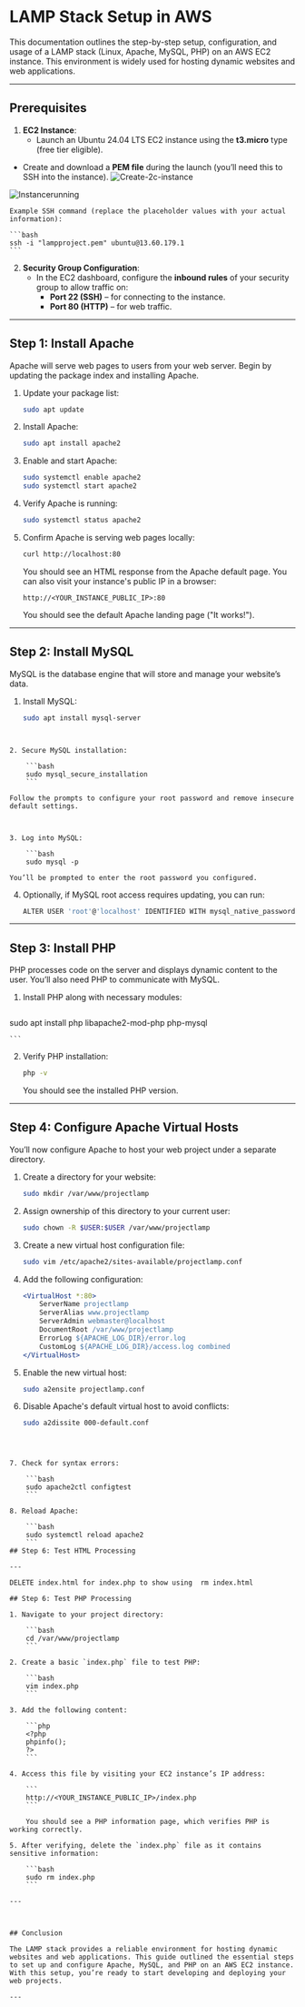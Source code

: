 # LAMP Stack Setup in AWS

This documentation outlines the step-by-step setup, configuration, and usage of a LAMP stack (Linux, Apache, MySQL, PHP) on an AWS EC2 instance. This environment is widely used for hosting dynamic websites and web applications.

---

## Prerequisites

1. **EC2 Instance**:
    - Launch an Ubuntu 24.04 LTS EC2 instance using the **t3.micro** type (free tier eligible).
- Create and download a **PEM file** during the launch (you’ll need this to SSH into the instance).
![Create-2c-instance](https://github.com/Prince-Tee/StegHub_Lampstack/blob/main/lampstack%20images/createe2c.PNG)

![Instancerunning](https://github.com/Prince-Tee/StegHub_Lampstack/blob/main/lampstack%20images/running.PNG)






    
    Example SSH command (replace the placeholder values with your actual information):

    ```bash
    ssh -i "lampproject.pem" ubuntu@13.60.179.1
    ```


2. **Security Group Configuration**:
    - In the EC2 dashboard, configure the **inbound rules** of your security group to allow traffic on:
        - **Port 22 (SSH)** – for connecting to the instance.
        - **Port 80 (HTTP)** – for web traffic.
       

---

## Step 1: Install Apache

Apache will serve web pages to users from your web server. Begin by updating the package index and installing Apache.

1. Update your package list:

    ```bash
    sudo apt update
    ```

2. Install Apache:

    ```bash
    sudo apt install apache2
    ```

3. Enable and start Apache:

    ```bash
    sudo systemctl enable apache2
    sudo systemctl start apache2
    ```

4. Verify Apache is running:



    ```bash
    sudo systemctl status apache2
    ```

5. Confirm Apache is serving web pages locally:

    ```bash
    curl http://localhost:80
    ```

    You should see an HTML response from the Apache default page. You can also visit your instance's public IP in a browser:

    ```
    http://<YOUR_INSTANCE_PUBLIC_IP>:80
    ```

    You should see the default Apache landing page ("It works!").

---

## Step 2: Install MySQL

MySQL is the database engine that will store and manage your website’s data.

1. Install MySQL:

    ```bash
    sudo apt install mysql-server
```


2. Secure MySQL installation:

    ```bash
    sudo mysql_secure_installation
    ```

Follow the prompts to configure your root password and remove insecure default settings.



3. Log into MySQL:

    ```bash
    sudo mysql -p
```



    You’ll be prompted to enter the root password you configured.

4. Optionally, if MySQL root access requires updating, you can run:

    ```bash
    ALTER USER 'root'@'localhost' IDENTIFIED WITH mysql_native_password BY 'yourpassword';
    ```

---

## Step 3: Install PHP

PHP processes code on the server and displays dynamic content to the user. You’ll also need PHP to communicate with MySQL.

1. Install PHP along with necessary modules:

    ```bash
sudo apt install php libapache2-mod-php php-mysql



    ```

2. Verify PHP installation:

    ```bash
    php -v
    ```

    You should see the installed PHP version.

---

## Step 4: Configure Apache Virtual Hosts

You’ll now configure Apache to host your web project under a separate directory.

1. Create a directory for your website:

    ```bash
    sudo mkdir /var/www/projectlamp
    ```

2. Assign ownership of this directory to your current user:

    ```bash
    sudo chown -R $USER:$USER /var/www/projectlamp
    ```

3. Create a new virtual host configuration file:

    ```bash
    sudo vim /etc/apache2/sites-available/projectlamp.conf
    ```

4. Add the following configuration:

    ```apache
    <VirtualHost *:80>
        ServerName projectlamp
        ServerAlias www.projectlamp
        ServerAdmin webmaster@localhost
        DocumentRoot /var/www/projectlamp
        ErrorLog ${APACHE_LOG_DIR}/error.log
        CustomLog ${APACHE_LOG_DIR}/access.log combined
    </VirtualHost>
    ```

5. Enable the new virtual host:

    ```bash
    sudo a2ensite projectlamp.conf
    ```

6. Disable Apache's default virtual host to avoid conflicts:

    ```bash
    sudo a2dissite 000-default.conf
```



7. Check for syntax errors:

    ```bash
    sudo apache2ctl configtest
    ```

8. Reload Apache:

    ```bash
    sudo systemctl reload apache2
    ```
## Step 6: Test HTML Processing

---

DELETE index.html for index.php to show using  rm index.html

## Step 6: Test PHP Processing

1. Navigate to your project directory:

    ```bash
    cd /var/www/projectlamp
    ```

2. Create a basic `index.php` file to test PHP:

    ```bash
    vim index.php
    ```

3. Add the following content:

    ```php
    <?php
    phpinfo();
    ?>
    ```

4. Access this file by visiting your EC2 instance’s IP address:

    ```
    http://<YOUR_INSTANCE_PUBLIC_IP>/index.php
    ```

    You should see a PHP information page, which verifies PHP is working correctly.

5. After verifying, delete the `index.php` file as it contains sensitive information:

    ```bash
    sudo rm index.php
    ```

---



## Conclusion

The LAMP stack provides a reliable environment for hosting dynamic websites and web applications. This guide outlined the essential steps to set up and configure Apache, MySQL, and PHP on an AWS EC2 instance. With this setup, you’re ready to start developing and deploying your web projects.

---
